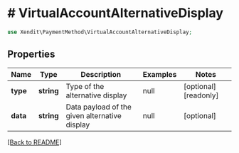 # # VirtualAccountAlternativeDisplay


```php
use Xendit\PaymentMethod\VirtualAccountAlternativeDisplay;
```

## Properties

Name | Type | Description | Examples | Notes
------------ | ------------- | ------------- | ------------- | ------------- 
**type** | **string** | Type of the alternative display | null |  [optional] [readonly]
**data** | **string** | Data payload of the given alternative display | null |  [optional]

[[Back to README]](../../README.md)
